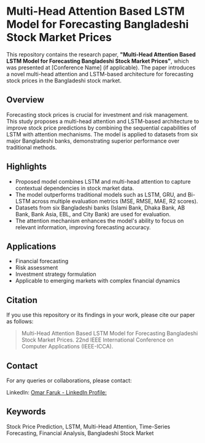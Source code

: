 

<h1>Multi-Head Attention Based LSTM Model for Forecasting Bangladeshi Stock Market Prices</h1>

<p>This repository contains the research paper, <strong>"Multi-Head Attention Based LSTM Model for Forecasting Bangladeshi Stock Market Prices"</strong>, which was presented at [Conference Name] (if applicable). The paper introduces a novel multi-head attention and LSTM-based architecture for forecasting stock prices in the Bangladeshi stock market.</p>

<h2>Overview</h2>
    <p>Forecasting stock prices is crucial for investment and risk management. This study proposes a multi-head attention and LSTM-based architecture to improve stock price predictions by combining the sequential capabilities of LSTM with attention mechanisms. The model is applied to datasets from six major Bangladeshi banks, demonstrating superior performance over traditional methods.</p>

  <h2>Highlights</h2>
    <ul>
        <li>Proposed model combines LSTM and multi-head attention to capture contextual dependencies in stock market data.</li>
        <li>The model outperforms traditional models such as LSTM, GRU, and Bi-LSTM across multiple evaluation metrics (MSE, RMSE, MAE, R2 scores).</li>
        <li>Datasets from six Bangladeshi banks (Islami Bank, Dhaka Bank, AB Bank, Bank Asia, EBL, and City Bank) are used for evaluation.</li>
        <li>The attention mechanism enhances the model's ability to focus on relevant information, improving forecasting accuracy.</li>
    </ul>

  <h2>Applications</h2>
    <ul>
        <li>Financial forecasting</li>
        <li>Risk assessment</li>
        <li>Investment strategy formulation</li>
        <li>Applicable to emerging markets with complex financial dynamics</li>
    </ul>

  <h2>Citation</h2>
    <p>If you use this repository or its findings in your work, please cite our paper as follows:</p>
    <blockquote>
        <p>Multi-Head Attention Based LSTM Model for Forecasting Bangladeshi Stock Market Prices. 22nd IEEE International Conference on Computer Applications (IEEE-ICCA).</p>
    </blockquote>

   <h2>Contact</h2>
    <p>For any queries or collaborations, please contact:</p>
    <p>LinkedIn: <a href="https://www.linkedin.com/in/iltimas-wasek](https://www.linkedin.com/in/omar-faruk-vai/)">Omar Faruk - LinkedIn Profile:</a></p>

   <h2>Keywords</h2>
    <p>Stock Price Prediction, LSTM, Multi-Head Attention, Time-Series Forecasting, Financial Analysis, Bangladeshi Stock Market</p>


